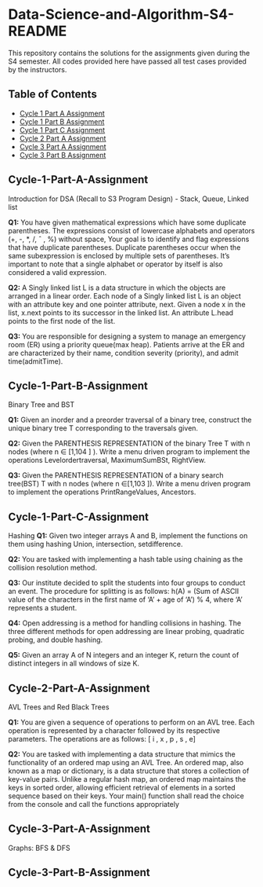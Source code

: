 # Data-Science-and-Algorithm-S4-README

This repository contains the solutions for the assignments given during the S4 semester. All codes provided here have passed all test cases provided by the instructors.

## Table of Contents
* [Cycle 1 Part A Assignment](#cycle-1-part-A-assignment)
* [Cycle 1 Part B Assignment](#Cycle-1-Part-B-Assignment)
* [Cycle 1 Part C Assignment](#Cycle-1-Part-C-Assignment)
* [Cycle 2 Part A Assignment](#Cycle-2-Part-A-Assignment)
* [Cycle 3 Part A Assignment](#Cycle-3-Part-A-Assignment)
* [Cycle 3 Part B Assignment](#Cycle-3-Part-B-Assignment)

## Cycle-1-Part-A-Assignment
Introduction for DSA (Recall to S3 Program Design) - Stack, Queue, Linked list

**Q1:** You have given mathematical expressions which have some duplicate parentheses. The expressions
consist of lowercase alphabets and operators (+, -, *, /, ˆ , %) without space, Your goal is to
identify and flag expressions that have duplicate parentheses. Duplicate parentheses occur when 
the same subexpression is enclosed by multiple sets of parentheses. It’s important to note that a
single alphabet or operator by itself is also considered a valid expression.

**Q2:** A Singly linked list L is a data structure in which the objects are arranged in a linear order.
Each node of a Singly linked list L is an object with an attribute key and one pointer attribute,
next. Given a node x in the list, x.next points to its successor in the linked list. An attribute
L.head points to the first node of the list.

**Q3:** You are responsible for designing a system to manage an emergency room (ER) using a priority
queue(max heap). Patients arrive at the ER and are characterized by their name, condition
severity (priority), and admit time(admitTime).

## Cycle-1-Part-B-Assignment
Binary Tree and BST

**Q1:** Given an inorder and a preorder traversal of a binary tree, construct the unique binary tree T
corresponding to the traversals given.

**Q2:** Given the PARENTHESIS REPRESENTATION of the binary Tree T with n nodes (where n ∈
[1,104 ] ). Write a menu driven program to implement the operations Levelordertraversal, MaximumSumBSt,
 RightView.
 
**Q3:** Given the PARENTHESIS REPRESENTATION of a binary search tree(BST) T with n nodes
(where n ∈[1,103 ]). Write a menu driven program to implement the operations PrintRangeValues, Ancestors.

## Cycle-1-Part-C-Assignment
Hashing
**Q1:** Given two integer arrays A and B, implement the functions on them using hashing Union, intersection, setdifference.

**Q2:** You are tasked with implementing a hash table using chaining as the collision resolution method.

**Q3:** Our institute decided to split the students into four groups to conduct an event. The procedure
for splitting is as follows: h(A) = (Sum of ASCII value of the characters in the first name of ‘A’ + age of ‘A’) % 4, where ‘A’ represents a student.

**Q4:** Open addressing is a method for handling collisions in hashing. The three different methods for
open addressing are linear probing, quadratic probing, and double hashing.

**Q5:** Given an array A of N integers and an integer K, return the count of distinct integers in all windows
of size K.
 
## Cycle-2-Part-A-Assignment
AVL Trees and Red Black Trees

**Q1:** You are given a sequence of operations to perform on an AVL tree. Each operation is represented
by a character followed by its respective parameters. The operations are as follows: [ i , x , p , s ,
e]

**Q2:** You are tasked with implementing a data structure that mimics the functionality of an ordered map using an AVL Tree. An ordered map, also known as a map or dictionary, is a data structure  that stores a collection of key-value pairs. Unlike a regular hash map, an ordered map maintains the keys in sorted order, allowing efficient retrieval of elements in a sorted sequence based on their keys. Your main() function shall read the choice from the console and call the functions appropriately

## Cycle-3-Part-A-Assignment
Graphs: BFS & DFS

## Cycle-3-Part-B-Assignment
